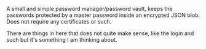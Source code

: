 A small and simple password manager/password vault, keeps the passwords protected by a master password inside an encrypted JSON blob. Does not require any certificates or such.

There are things in here that does not quite make sense, like the login and such
but it's something I am thinking about.